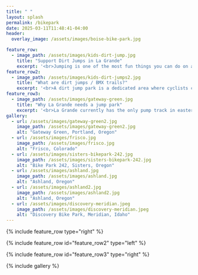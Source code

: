 ```yaml
---
title: " "
layout: splash
permalink: /bikepark
date: 2025-03-11T11:48:41-04:00
header:
  overlay_image: /assets/images/boise-bike-park.jpg

feature_row:
  - image_path: /assets/images/kids-dirt-jump.jpg
    title: "Support Dirt Jumps in La Grande"
    excerpt: '<br>Jumping is one of the most fun things you can do on a bmx or mountain bike, but, like any technical skill, to do it well and safely takes regular practice on well built jumps.<br><br>The recently opened Pioneer Park Pump Track gives beginner riders the chance to try jumping their bike...'
feature_row2:
  - image_path: /assets/images/kids-dirt-jumps2.jpg
    title: "What are dirt jumps / BMX trails?"
    excerpt: '<br>A dirt jump park is a dedicated area where cyclists can ride their bikes over specially designed jumps made of dirt, allowing them to practice aerial tricks and maneuvers, often with varying difficulty levels to cater to different skill levels. It is similar to a BMX track but with larger jumps focused on performing tricks in the air. Essentially, it is a place to practice "dirt jumping" on a variety of jumps.'
feature_row3:
  - image_path: /assets/images/gateway-green.jpg
    title: "Why La Grande needs a jump park"
    excerpt: '<br>La Grande currently has the only pump track in eastern Oregon. Even better is that it’s co-located with the skate park. The draw of the pump track is already apparent, as cyclists coming through town stop to burn some energy riding the track.<br><br>A dirt jump park would elevate La Grande’s profile exponentially, drawing in riders from Idaho, western Oregon, and Washington. Mountain bikers looking to build skills before using MERA or Anthony Lakes will stop specifically to practice on a dirt jump line. And locals who are developing skills to use on either a mountain bike or a bmx bike will find the different levels of dirt jumps to be integral to improvement.'
gallery:
  - url: /assets/images/gateway-green2.jpg
    image_path: /assets/images/gateway-green2.jpg
    alt: "Gateway Green, Portland, Oregon"
  - url: /assets/images/frisco.jpg
    image_path: /assets/images/frisco.jpg
    alt: "Frisco, Colorado"
  - url: /assets/images/sisters-bikepark-242.jpg
    image_path: /assets/images/sisters-bikepark-242.jpg
    alt: "Bike Park 242, Sisters, Oregon"
  - url: /assets/images/ashland.jpg
    image_path: /assets/images/ashland.jpg
    alt: "Ashland, Oregon"
  - url: /assets/images/ashland2.jpg
    image_path: /assets/images/ashland2.jpg
    alt: "Ashland, Oregon"
  - url: /assets/images/discovery-meridian.jpeg
    image_path: /assets/images/discovery-meridian.jpeg
    alt: "Discovery Bike Park, Meridian, Idaho"
---
```


{% include feature_row type="right" %}

{% include feature_row id="feature_row2" type="left" %}

{% include feature_row id="feature_row3" type="right" %}

{% include gallery %}